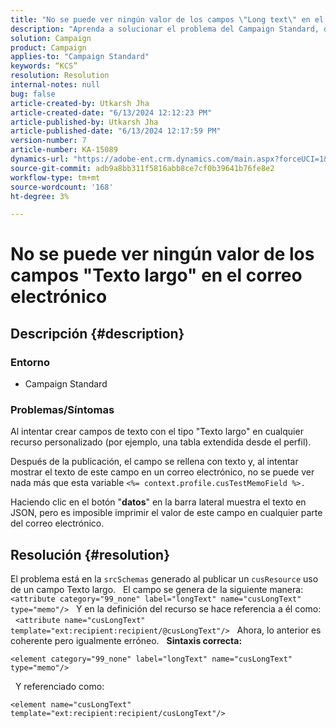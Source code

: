 ```yaml
---
title: "No se puede ver ningún valor de los campos \"Long text\" en el correo electrónico"
description: "Aprenda a solucionar el problema del Campaign Standard, donde puede crear campos de texto con el tipo \"Texto largo\" en cualquier recurso personalizado."
solution: Campaign
product: Campaign
applies-to: "Campaign Standard"
keywords: “KCS”
resolution: Resolution
internal-notes: null
bug: false
article-created-by: Utkarsh Jha
article-created-date: "6/13/2024 12:12:23 PM"
article-published-by: Utkarsh Jha
article-published-date: "6/13/2024 12:17:59 PM"
version-number: 7
article-number: KA-15089
dynamics-url: "https://adobe-ent.crm.dynamics.com/main.aspx?forceUCI=1&pagetype=entityrecord&etn=knowledgearticle&id=0f86982e-7e29-ef11-840a-00224808decd"
source-git-commit: adb9a8bb311f5816abb8ce7cf0b39641b76fe8e2
workflow-type: tm+mt
source-wordcount: '168'
ht-degree: 3%

---
```


# No se puede ver ningún valor de los campos &quot;Texto largo&quot; en el correo electrónico

## Descripción {#description}


### <b>Entorno</b>

- Campaign Standard



### <b>Problemas/Síntomas</b>

Al intentar crear campos de texto con el tipo &quot;Texto largo&quot; en cualquier recurso personalizado (por ejemplo, una tabla extendida desde el perfil).

Después de la publicación, el campo se rellena con texto y, al intentar mostrar el texto de este campo en un correo electrónico, no se puede ver nada más que esta variable `<%= context.profile.cusTestMemoField %>.`

Haciendo clic en el botón &quot;<b>datos</b>&quot; en la barra lateral muestra el texto en JSON, pero es imposible imprimir el valor de este campo en cualquier parte del correo electrónico.


## Resolución {#resolution}


El problema está en la `srcSchemas` generado al publicar un `cusResource` uso de un campo Texto largo.
 
El campo se genera de la siguiente manera:
 
`<attribute category="99_none" label="longText" name="cusLongText" type="memo"/>`
 
Y en la definición del recurso se hace referencia a él como:
 
`<attribute name="cusLongText" template="ext:recipient:recipient/@cusLongText"/>`
 
Ahora, lo anterior es coherente pero igualmente erróneo.
 
<b>Sintaxis correcta:</b>


```
<element category="99_none" label="longText" name="cusLongText" type="memo"/>
```


 
Y referenciado como:


```
<element name="cusLongText" template="ext:recipient:recipient/cusLongText"/>
```

